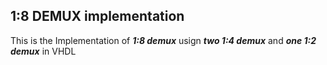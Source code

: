 ## 1:8 DEMUX implementation

This is the Implementation of ***1:8 demux*** usign ***two 1:4 demux*** and ***one 1:2 demux*** in VHDL
